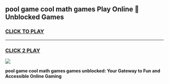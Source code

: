 
## pool game cool math games Play Online 👋 Unblocked Games
<h3>
<a href="https://news.freeplayer.one?title=pool_game_cool_math_games&ref=17CMG">CLICK TO PLAY</a></h3>
<hr>

<h3>
<a href="https://news.freeplayer.one?title=pool_game_cool_math_games&ref=17CMG">CLICK 2 PLAY</a>
  
</h3>

<a href="https://news.freeplayer.one?title=pool_game_cool_math_games&ref=17CMG/"><img src="https://clearcache.store/games.png"></a>


**pool game cool math games games unblocked: Your Gateway to Fun and Accessible Online Gaming**
